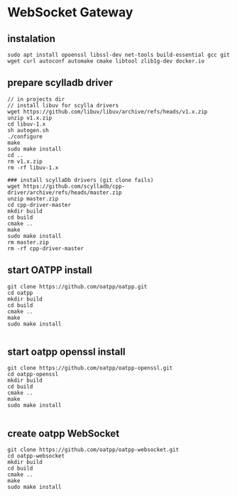 # WebSocket Gateway

## instalation

```
sudo apt install opoenssl libssl-dev net-tools build-essential gcc git wget curl autoconf automake cmake libtool zlib1g-dev docker.io

```

## prepare scylladb driver

```
// in projects dir 
// install libuv for scylla drivers
wget https://github.com/libuv/libuv/archive/refs/heads/v1.x.zip
unzip v1.x.zip
cd libuv-1.x
sh autogen.sh
./configure
make
sudo make install
cd ..
rm v1.x.zip
rm -rf libuv-1.x

### install scyllaDb drivers (git clone fails)
wget https://github.com/scylladb/cpp-driver/archive/refs/heads/master.zip
unzip master.zip
cd cpp-driver-master
mkdir build
cd build
cmake ..
make
sudo make install
rm master.zip
rm -rf cpp-driver-master

```

## start OATPP install

```
git clone https://github.com/oatpp/oatpp.git
cd oatpp
mkdir build
cd build
cmake ..
make
sudo make install


```

## start oatpp openssl install

```
git clone https://github.com/oatpp/oatpp-openssl.git
cd oatpp-openssl
mkdir build
cd build
cmake ..
make
sudo make install


```

## create oatpp WebSocket

```
git clone https://github.com/oatpp/oatpp-websocket.git
cd oatpp-websocket
mkdir build
cd build
cmake ..
make
sudo make install

```